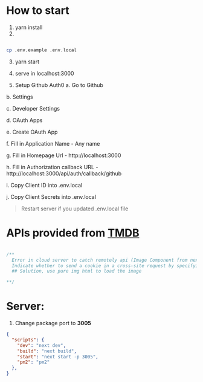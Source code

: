 # How to start
1. yarn install
2.

```bash

cp .env.example .env.local

```

3. yarn start
4. serve in localhost:3000

5. Setup Github Auth0
  a. Go to Github

  b. Settings

  c. Developer Settings

  d. OAuth Apps

  e. Create OAuth App

  f. Fill in Application Name - Any name

  g. Fill in Homepage Url - http://localhost:3000

  h. Fill in Authorization callback URL - http://localhost:3000/api/auth/callback/github

  i. Copy Client ID into .env.local

  j. Copy Client Secrets into .env.local

> Restart server if you updated .env.local file

# APIs provided from [TMDB](https://www.themoviedb.org/documentation/api)

``` javascript

/**
  Error in cloud server to catch remotely api (Image Component from nextj)
  Indicate whether to send a cookie in a cross-site request by specifying its SameSite attribute
  ## Solution, use pure img html to load the image

**/

```


# Server:
1. Change package port to **3005**

```json
{
  "scripts": {
    "dev": "next dev",
    "build": "next build",
    "start": "next start -p 3005",
    "pm2": "pm2"
  },
}
```